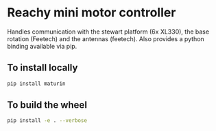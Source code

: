 # Reachy mini motor controller

Handles communication with the stewart platform (6x XL330), the base rotation (Feetech) and the antennas (feetech).
Also provides a python binding available via pip.

## To install locally 
```bash
pip install maturin
```

## To build the wheel
```bash
pip install -e . --verbose
```


